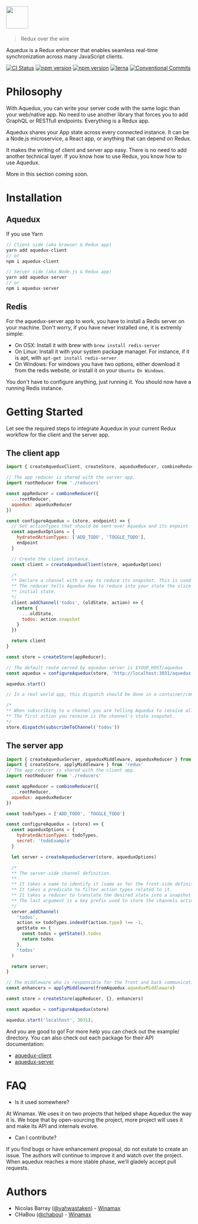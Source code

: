 # <img src='https://user-images.githubusercontent.com/4137761/37289440-f7a26b68-2609-11e8-8c23-fb8b49c53c90.png' height='60'>
> Redux over the wire

Aquedux is a Redux enhancer that enables seamless real-time synchronization across many JavaScript clients.

[![CI Status](https://circleci.com/gh/winamax/aquedux.svg?style=shield)](https://circleci.com/gh/Winamax/aquedux)
[![npm version](https://img.shields.io/npm/v/aquedux-client.svg?style=flat-square)](https://www.npmjs.com/package/aquedux-client)
[![npm version](https://img.shields.io/npm/v/aquedux-server.svg?style=flat-square)](https://www.npmjs.com/package/aquedux-server)
[![lerna](https://img.shields.io/badge/maintained%20with-lerna-cc00ff.svg)](https://lernajs.io/)
[![Conventional Commits](https://img.shields.io/badge/Conventional%20Commits-1.0.0-yellow.svg)](https://conventionalcommits.org)

# Philosophy

With Aquedux, you can write your server code with the same logic than your web/native app. No need to
use another library that forces you to add GraphQL or RESTfull endpoints. Everything is a Redux app.

Aquedux shares your App state across every connected instance. It can be a Node.js microservice, a React app, or anything that can depend on Redux.

It makes the writing of client and server app easy. There is no need to add another technical layer. If you know how to use Redux, you know how to use Aquedux.

More in this section coming soon.

# Installation

## Aquedux

If you use Yarn
```js
// Client side (aka browser & Redux app)
yarn add aquedux-client
// or
npm i aquedux-client

// Server side (aka Node.js & Redux app)
yarn add aquedux-server
// or
npm i aquedux-server
```

## Redis

For the aquedux-server app to work, you have to install a Redis server on your machine. Don't worry, if you have never installed one, it is extremly simple:

* On OSX: Install it with brew with `brew install redis-server`
* On Linux: Install it with your system package manager. For instance, if it is apt, with `apt-get install redis-server`
* On Windows: For windows you have two options, either download it from the redis website, or install it on your `Ubuntu On Windows`.

You don't have to configure anything, just running it.
You should now have a running Redis instance.

# Getting Started

Let see the required steps to integrate Aquedux in your current Redux workflow for the client and the server app.

## The client app

```js
import { createAqueduxClient, createStore, aqueduxReducer, combineReducer, subscribeToChannel } from 'aquedux-client'

// The app reducer is shared with the server app.
import rootReducer from './reducers'

const appReducer = combineReducer({
  ...rootReducer,
  aquedux: aqueduxReducer
})

const configureAquedux = (store, endpoint) => {
  // Set actionTypes that should be sent over Aquedux and its enpoint
  const aqueduxOptions = {
    hydratedActionTypes: ['ADD_TODO', 'TOGGLE_TODO'],
    endpoint
  }

  // Create the client instance.
  const client = createAqueduxClient(store, aqueduxOptions)

  /* 
  ** Declare a channel with a way to reduce its snapshot. This is used to group action types and store slices.
  ** The reducer tells Aquedux how to reduce into your state the slice sent over by Aquedux as the channel
  ** initial state.
  */
  client.addChannel('todos', (oldState, action) => {
    return {
      ...oldState,
      todos: action.snapshot
    }
  })

  return client
}

const store = createStore(appReducer);

// The default route served by aquedux-server is $YOUR_HOST/aquedux
const aquedux = configureAquedux(store, 'http://localhost:3031/aquedux')

aquedux.start()

// In a real world app, this dispatch should be done in a container/component at route level or cDM.

/* 
** When subscribing to a channel you are telling Aquedux to receive all related actions in real-time.
** The first action you receive is the channel's state snapshot.
*/
store.dispatch(subscribeToChannel('todos'))
```

## The server app

```js
import { createAqueduxServer, aqueduxMiddleware, aqueduxReducer } from 'aquedux-server'
import { createStore, applyMiddleware } from 'redux'
// The app reducer is shared with the client app.
import rootReducer from './reducers'

const appReducer = combineReducer({
  ...rootReducer,
  aquedux: aqueduxReducer
})

const todoTypes = ['ADD_TODO', 'TOGGLE_TODO']

const configureAquedux = (store) => {
  const aqueduxOptions = {
    hydratedActionTypes: todoTypes,
    secret: 'todoExample'
  }

  let server = createAqueduxServer(store, aqueduxOptions)

  /*
  ** The server-side channel definition.
  **
  ** It takes a name to identify it (same as for the front-side definition).
  ** It takes a predicate to filter action types related to it.
  ** It takes a reducer to translate the desired state into a snapshot for first front-side hydratation.
  ** The last argument is a key prefix used to store the channels action.
  */
  server.addChannel(
    'todos',
    action => todoTypes.indexOf(action.type) !== -1,
    getState => {
      const todos = getState().todos
      return todos
    },
    'todos'
  )

  return server;
}

// The middleware who is responsible for the front and back communication.
const enhancers = applyMiddleware(fromAquedux.aqueduxMiddleware)

const store = createStore(appReducer, {}, enhancers)

const aquedux = configureAquedux(store)

aquedux.start('localhost', 3031);
```

And you are good to go! For more help you can check out the example/ directory.
You can also check out each package for their API documentation:

* [aquedux-client](https://github.com/winamax/aquedux/blob/master/packages/aquedux-client/README.md)
* [aquedux-server](https://github.com/winamax/aquedux/blob/master/packages/aquedux-server/README.md)

# FAQ

* Is it used somewhere?

At Winamax. We uses it on two projects that helped shape Aquedux the way it is. We
hope that by open-sourcing the project, more project will uses it and make its API
and internals evolve.

* Can I contribute?

If you find bugs or have enhancement proposal, do not esitate to create an issue. The authors will continue to improve it and watch over the project. When aquedux
reaches a more stable phase, we'll gladely accept pull requests.

# Authors

* Nicolas Barray ([@yahwastaken](https://github.com/yahwastaken)) -
[Winamax](https://www.winamax.fr/)
* CHaBou ([@chabou](https://github.com/chabou)) -
[Winamax](https://www.wiamax.fr/)
